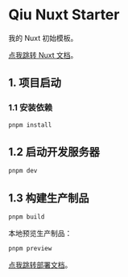 # Qiu Nuxt Starter

我的 Nuxt 初始模板。

[点我跳转 Nuxt 文档](https://nuxt.com/docs/getting-started/introduction)。

## 1. 项目启动

### 1.1 安装依赖

```bash
pnpm install
```

## 1.2 启动开发服务器

```bash
pnpm dev
```

## 1.3 构建生产制品

```bash
pnpm build
```

本地预览生产制品：

```bash
pnpm preview
```

[点我跳转部署文档](https://nuxt.com/docs/getting-started/deployment)。
